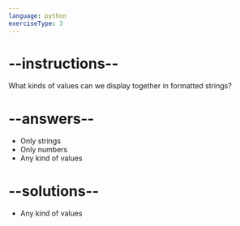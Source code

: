 ```yaml
---
language: python
exerciseType: 3
---
```


# --instructions--

What kinds of values can we display together in formatted strings?

# --answers--

- Only strings
- Only numbers
- Any kind of values

# --solutions--

- Any kind of values
